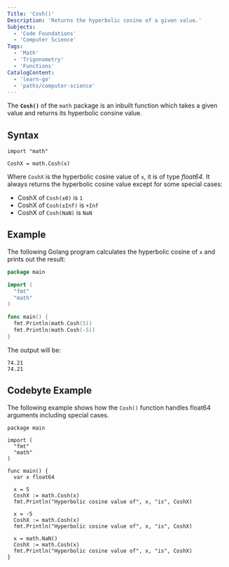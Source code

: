 ```yaml
---
Title: 'Cosh()'
Description: 'Returns the hyperbolic cosine of a given value.'
Subjects:
  - 'Code Foundations'
  - 'Computer Science'
Tags:
  - 'Math'
  - 'Trigonometry'
  - 'Functions'
CatalogContent:
  - 'learn-go'
  - 'paths/computer-science'
---
```


The **`Cosh()`** of the `math` package is an inbuilt function which takes a given value and returns its hyperbolic consine value.

## Syntax

```pseudo
import "math"

CoshX = math.Cosh(x)
```

Where `CoshX` is the hyperbolic cosine value of `x`, it is of type _float64_. It always returns the hyperbolic cosine value except for some special cases:

- CoshX of `Cosh(±0)` is `1`
- CoshX of `Cosh(±Inf)` is `+Inf`
- CoshX of `Cosh(NaN)` is `NaN`

## Example

The following Golang program calculates the hyperbolic cosine of `x` and prints out the result:

```go
package main

import (
  "fmt"
  "math"
)

func main() {
  fmt.Println(math.Cosh(5))
  fmt.Println(math.Cosh(-5))
}
```

The output will be:

```shell
74.21
74.21
```

## Codebyte Example

The following example shows how the `Cosh()` function handles float64 arguments including special cases.

```codebyte/golang
package main

import (
  "fmt"
  "math"
)

func main() {
  var x float64

  x = 5
  CoshX := math.Cosh(x)
  fmt.Println("Hyperbolic cosine value of", x, "is", CoshX)

  x = -5
  CoshX := math.Cosh(x)
  fmt.Println("Hyperbolic cosine value of", x, "is", CoshX)

  x = math.NaN()
  CoshX := math.Cosh(x)
  fmt.Println("Hyperbolic cosine value of", x, "is", CoshX)
}
```
